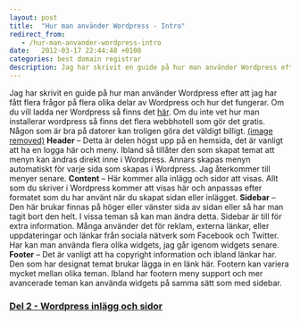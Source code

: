 ```yaml
---
layout: post
title:  "Hur man använder Wordpress - Intro"
redirect_from:
   - /hur-man-anvander-wordpress-intro
date:   2012-03-17 22:44:40 +0100
categories: best domain registrar
description: Jag har skrivit en guide på hur man använder Wordpress efter att jag har fått flera frågor på flera olika delar av Wordpress och hur det fungerar...
---
```


Jag har skrivit en guide på hur man använder Wordpress efter att jag har fått flera frågor på flera olika delar av Wordpress och hur det fungerar. Om du vill ladda ner Wordpress så finns det [här](http://sv.wordpress.org/wordpress-3.3.1-sv_SE.zip "Wordrpess"). Om du inte vet hur man installerar wordpress så finns det flera webbhotell som gör det gratis. Någon som är bra på datorer kan troligen göra det väldigt billigt. [(image removed)](http://markustenghamn.se/wp-content/uploads/2012/03/wplayout.png) **Header** – Detta är delen högst upp på en hemsida, det är vanligt att ha en logga här och meny. Ibland så tillåter den som skapat temat att menyn kan ändras direkt inne i Wordpress. Annars skapas menyn automatiskt för varje sida som skapas i Wordpress. Jag återkommer till menyer senare. **Content** – Här kommer alla inlägg och sidor att visas. Allt som du skriver i Wordpress kommer att visas här och anpassas efter formatet som du har använt när du skapat sidan eller inlägget. **Sidebar** – Den här brukar finnas på höger eller vänster sida av sidan eller så har man tagit bort den helt. I vissa teman så kan man ändra detta. Sidebar är till för extra information. Många använder det för reklam, externa länkar, eller uppdateringar och länkar från sociala nätverk som Facebook och Twitter. Har kan man använda flera olika widgets, jag går igenom widgets senare. **Footer** – Det är vanligt att ha copyright information och ibland länkar har. Den som har designat temat brukar lägga in en länk här. Footern kan variera mycket mellan olika teman. Ibland har footern meny support och mer avancerade teman kan använda widgets på samma sätt som med sidebar.

### [Del 2 - Wordpress inlägg och sidor](http://markustenghamn.se/hur-man-anvander-wordpress-inlagg-och-sidor/)
